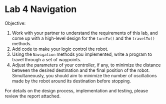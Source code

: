 # Lab 4 Navigation

Objective: 
1. Work with your partner to understand the requirements of this lab, and come up with a high-level design for the `turnTo()` and the `travelTo()` methods.
2. Add code to make your logic control the robot.
3. Using the `Navigation` methods you implemented, write a program to travel through a set of waypoints.
4. Adjust the parameters of your controller, if any, to minimize the distance between the desired destination and the final position of the robot.
   Simultaneously, you should aim to minimize the number of oscillations made by the robot around its destination before stopping.

For details on the design process, implementation and testing, please review the report attached.